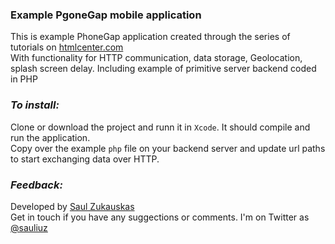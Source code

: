 ### Example PgoneGap mobile application

This is example PhoneGap application created through the series of tutorials on [htmlcenter.com](http://www.htmlcenter.com/blog/developing-phonegap-mobile-project-from-start-to-finish/)  
With functionality for HTTP communication, data storage, Geolocation, splash screen delay. Including example of primitive server backend coded in PHP 

### *To install:*
Clone or download the project and runn it in `Xcode`. It should compile and run the application.  
Copy over the example `php` file on your backend server and update url paths to start exchanging data over HTTP.	

### *Feedback:*
Developed by [Saul Zukauskas](https://plus.google.com/109035477820783127965/about)  
Get in touch if you have any suggections or comments. I'm on Twitter as [@sauliuz](http://twitter.com/sauliuz)
